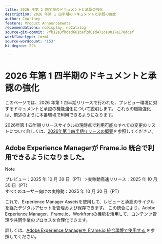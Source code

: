 ```yaml
---
title: 2026 年第 1 四半期のドキュメントと承認の強化
description: 2026 年第 1 四半期のドキュメントと承認の強化
author: Courtney
feature: Product Announcements
recommendations: noDisplay, noCatalog
source-git-commit: 7fb12a3fbdad661baf2d0ad472ce8017e178ddef
workflow-type: tm+mt
source-wordcount: '153'
ht-degree: 22%

---
```


# 2026 年第 1 四半期のドキュメントと承認の強化

このページでは、2026 年第 1 四半期リリースで行われた、プレビュー環境に対するドキュメントと承認の機能強化について説明します。 これらの機能強化は、前述のように本番環境で利用できるようになります。

2026年第 1 四半期リリースサイクルの現時点で利用可能なすべての変更のリストについて詳しくは、[2026年第 1 四半期リリースの概要](/help/quicksilver/product-announcements/product-releases/26-q1-release-activity/26-q1-release-overview.md)を参照してください。


## Adobe Experience Managerが Frame.io 統合で利用できるようになりました。

>[!NOTE]
>
>プレビュー：2025 年 10 月 30 日（PT）
>&#x200B;>実稼動高速リリース：2025 年 10 月 30 日（PT）\
>すべてのユーザー向けの実稼動：2025 年 10 月 30 日（PT）

これで、Experience Manager Assetsを使用して、&#x200B;レビューと承認のサイクルを経たデジタルアセットを管理および保存できます。 この統合により、Adobe Experience Manager、Frame.io、Workfrontの機能を活用して、コンテンツ管理や共同作業のプロセスを合理化できます。

詳しくは、[Adobe Experience Managerを Frame.io 統合環境で使用する &#x200B;](/help/quicksilver/review-and-approve-work/native-integrations/frame-io/use-aem-with-frame.md) を参照してください。

